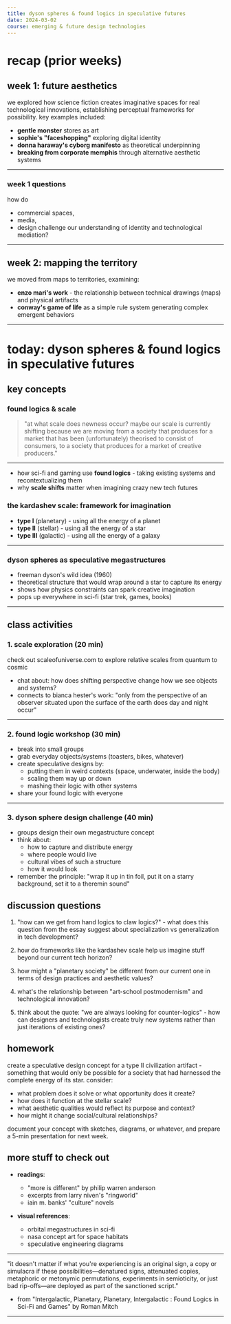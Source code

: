 ```yaml
---
title: dyson spheres & found logics in speculative futures  
date: 2024-03-02  
course: emerging & future design technologies  
---
```


# recap (prior weeks)

## week 1: future aesthetics
we explored how science fiction creates imaginative spaces for real technological innovations, establishing perceptual frameworks for possibility. key examples included:

* **gentle monster** stores as art
* **sophie's "faceshopping"** exploring digital identity
* **donna haraway's cyborg manifesto** as theoretical underpinning
* **breaking from corporate memphis** through alternative aesthetic systems
---

### week 1 questions
how do 
* commercial spaces, 
* media, 
* design 
challenge our understanding of identity and technological mediation?

---
## week 2: mapping the territory
we moved from maps to territories, examining:

* **enzo mari's work** - the relationship between technical drawings (maps) and physical artifacts
* **conway's game of life** as a simple rule system generating complex emergent behaviors

---

# today: dyson spheres & found logics in speculative futures

## key concepts

### found logics & scale
> "at what scale does newness occur? maybe our scale is currently shifting because we are moving from a society that produces for a market that has been (unfortunately) theorised to consist of consumers, to a society that produces for a market of creative producers."

---

* how sci-fi and gaming use **found logics** - taking existing systems and recontextualizing them
* why **scale shifts** matter when imagining crazy new tech futures

### the kardashev scale: framework for imagination
* **type I** (planetary) - using all the energy of a planet 
* **type II** (stellar) - using all the energy of a star
* **type III** (galactic) - using all the energy of a galaxy

---

### dyson spheres as speculative megastructures
* freeman dyson's wild idea (1960)
* theoretical structure that would wrap around a star to capture its energy
* shows how physics constraints can spark creative imagination
* pops up everywhere in sci-fi (star trek, games, books)

---

## class activities

### 1. scale exploration (20 min)
check out scaleofuniverse.com to explore relative scales from quantum to cosmic
* chat about: how does shifting perspective change how we see objects and systems?
* connects to bianca hester's work: "only from the perspective of an observer situated upon the surface of the earth does day and night occur"

---

### 2. found logic workshop (30 min)
* break into small groups
* grab everyday objects/systems (toasters, bikes, whatever)
* create speculative designs by:
  - putting them in weird contexts (space, underwater, inside the body)
  - scaling them way up or down
  - mashing their logic with other systems
* share your found logic with everyone

---

### 3. dyson sphere design challenge (40 min)
* groups design their own megastructure concept
* think about:
  - how to capture and distribute energy
  - where people would live
  - cultural vibes of such a structure
  - how it would look
* remember the principle: "wrap it up in tin foil, put it on a starry background, set it to a theremin sound"

## discussion questions

1. "how can we get from hand logics to claw logics?" - what does this question from the essay suggest about specialization vs generalization in tech development?

2. how do frameworks like the kardashev scale help us imagine stuff beyond our current tech horizon?

3. how might a "planetary society" be different from our current one in terms of design practices and aesthetic values?

4. what's the relationship between "art-school postmodernism" and technological innovation?

5. think about the quote: "we are always looking for counter-logics" - how can designers and technologists create truly new systems rather than just iterations of existing ones?

## homework

create a speculative design concept for a type II civilization artifact - something that would only be possible for a society that had harnessed the complete energy of its star. consider:

* what problem does it solve or what opportunity does it create?
* how does it function at the stellar scale?
* what aesthetic qualities would reflect its purpose and context?
* how might it change social/cultural relationships?

document your concept with sketches, diagrams, or whatever, and prepare a 5-min presentation for next week.

## more stuff to check out

* **readings**: 
  - "more is different" by philip warren anderson
  - excerpts from larry niven's "ringworld"
  - iain m. banks' "culture" novels

* **visual references**:
  - orbital megastructures in sci-fi
  - nasa concept art for space habitats
  - speculative engineering diagrams

---

"it doesn't matter if what you're experiencing is an original sign, a copy or simulacra if these possibilities—denatured signs, attenuated copies, metaphoric or metonymic permutations, experiments in semioticity, or just bad rip-offs—are deployed as part of the sanctioned script."

- from "Intergalactic, Planetary, Planetary, Intergalactic : 
Found Logics in Sci-Fi and Games" by Roman Mitch

---